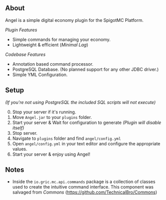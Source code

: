 
About
---
Angel is a simple digital economy plugin for the SpigotMC Platform.


_Plugin Features_
* Simple commands for managing your economy.
* Lightweight & efficient (_Minimal Lag_)

_Codebase Features_
* Annotation based command processor.
* PostgreSQL Database. (No planned support for any other JDBC driver.)
* Simple YML Configuration.
  

Setup
---

_(If you're not using PostgreSQL the included SQL scripts will not execute)_

0. Stop your server if it's running.
1. Move ```Angel.jar``` to your ```plugins``` folder.
2. Start your server & Wait for configuration to generate _(Plugin will disable itself)_
3. Stop server.
4. Navigate to ```plugins``` folder and find ```angel/config.yml```
5. Open ```angel/config.yml``` in your text editor and configure the appropriate values.
6. Start your server & enjoy using Angel!


Notes
---
* Inside the `io.gric.mc.api.commands` package is a collection of classes used to create the intuitive command interface. This component was salvaged from _Commons_ (https://github.com/TechnicalBro/Commons)
